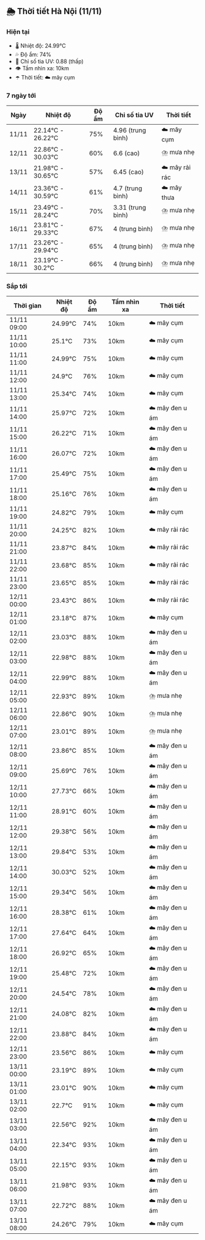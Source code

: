## 🌦️ Thời tiết Hà Nội (11/11)

### Hiện tại

- 🌡️ Nhiệt độ: 24.99℃
- 💦 Độ ẩm: 74%
- 🌟 Chỉ số tia UV: 0.88 (thấp)
- 👁️ Tầm nhìn xa: 10km
- ☂️ Thời tiết: ☁️ mây cụm

### 7 ngày tới

| Ngày | Nhiệt độ | Độ ẩm | Chỉ số tia UV | Thời tiết |
| --- | --- | --- | --- | --- |
| 11/11 | 22.14℃ - 26.22℃ | 75% | 4.96 (trung bình) | ☁️ mây cụm |
| 12/11 | 22.86℃ - 30.03℃ | 60% | 6.6 (cao) | ⛈️ mưa nhẹ |
| 13/11 | 21.98℃ - 30.65℃ | 57% | 6.45 (cao) | ☁️ mây rải rác |
| 14/11 | 23.36℃ - 30.59℃ | 61% | 4.7 (trung bình) | ☁️ mây thưa |
| 15/11 | 23.49℃ - 28.24℃ | 70% | 3.31 (trung bình) | ⛈️ mưa nhẹ |
| 16/11 | 23.81℃ - 29.33℃ | 67% | 4 (trung bình) | ⛈️ mưa nhẹ |
| 17/11 | 23.26℃ - 29.94℃ | 65% | 4 (trung bình) | ⛈️ mưa nhẹ |
| 18/11 | 23.19℃ - 30.2℃ | 66% | 4 (trung bình) | ⛈️ mưa nhẹ |

### Sắp tới

| Thời gian | Nhiệt độ | Độ ẩm | Tầm nhìn xa | Thời tiết |
| --- | --- | --- | --- | --- |
| 11/11 09:00 | 24.99℃ | 74% | 10km | ☁️ mây cụm |
| 11/11 10:00 | 25.1℃ | 73% | 10km | ☁️ mây cụm |
| 11/11 11:00 | 24.99℃ | 75% | 10km | ☁️ mây cụm |
| 11/11 12:00 | 24.9℃ | 76% | 10km | ☁️ mây cụm |
| 11/11 13:00 | 25.34℃ | 74% | 10km | ☁️ mây cụm |
| 11/11 14:00 | 25.97℃ | 72% | 10km | ☁️ mây đen u ám |
| 11/11 15:00 | 26.22℃ | 71% | 10km | ☁️ mây đen u ám |
| 11/11 16:00 | 26.07℃ | 72% | 10km | ☁️ mây đen u ám |
| 11/11 17:00 | 25.49℃ | 75% | 10km | ☁️ mây đen u ám |
| 11/11 18:00 | 25.16℃ | 76% | 10km | ☁️ mây đen u ám |
| 11/11 19:00 | 24.82℃ | 79% | 10km | ☁️ mây cụm |
| 11/11 20:00 | 24.25℃ | 82% | 10km | ☁️ mây rải rác |
| 11/11 21:00 | 23.87℃ | 84% | 10km | ☁️ mây rải rác |
| 11/11 22:00 | 23.68℃ | 85% | 10km | ☁️ mây rải rác |
| 11/11 23:00 | 23.65℃ | 85% | 10km | ☁️ mây rải rác |
| 12/11 00:00 | 23.43℃ | 86% | 10km | ☁️ mây rải rác |
| 12/11 01:00 | 23.18℃ | 87% | 10km | ☁️ mây cụm |
| 12/11 02:00 | 23.03℃ | 88% | 10km | ☁️ mây đen u ám |
| 12/11 03:00 | 22.98℃ | 88% | 10km | ☁️ mây đen u ám |
| 12/11 04:00 | 22.99℃ | 88% | 10km | ☁️ mây đen u ám |
| 12/11 05:00 | 22.93℃ | 89% | 10km | ⛈️ mưa nhẹ |
| 12/11 06:00 | 22.86℃ | 90% | 10km | ⛈️ mưa nhẹ |
| 12/11 07:00 | 23.01℃ | 89% | 10km | ⛈️ mưa nhẹ |
| 12/11 08:00 | 23.86℃ | 85% | 10km | ☁️ mây đen u ám |
| 12/11 09:00 | 25.69℃ | 76% | 10km | ☁️ mây đen u ám |
| 12/11 10:00 | 27.73℃ | 66% | 10km | ☁️ mây đen u ám |
| 12/11 11:00 | 28.91℃ | 60% | 10km | ☁️ mây đen u ám |
| 12/11 12:00 | 29.38℃ | 56% | 10km | ☁️ mây đen u ám |
| 12/11 13:00 | 29.84℃ | 53% | 10km | ☁️ mây đen u ám |
| 12/11 14:00 | 30.03℃ | 52% | 10km | ☁️ mây đen u ám |
| 12/11 15:00 | 29.34℃ | 56% | 10km | ☁️ mây đen u ám |
| 12/11 16:00 | 28.38℃ | 61% | 10km | ☁️ mây đen u ám |
| 12/11 17:00 | 27.64℃ | 64% | 10km | ☁️ mây đen u ám |
| 12/11 18:00 | 26.92℃ | 65% | 10km | ☁️ mây đen u ám |
| 12/11 19:00 | 25.48℃ | 72% | 10km | ☁️ mây đen u ám |
| 12/11 20:00 | 24.54℃ | 78% | 10km | ☁️ mây đen u ám |
| 12/11 21:00 | 24.08℃ | 82% | 10km | ☁️ mây đen u ám |
| 12/11 22:00 | 23.88℃ | 84% | 10km | ☁️ mây đen u ám |
| 12/11 23:00 | 23.56℃ | 86% | 10km | ☁️ mây cụm |
| 13/11 00:00 | 23.19℃ | 89% | 10km | ☁️ mây cụm |
| 13/11 01:00 | 23.01℃ | 90% | 10km | ☁️ mây cụm |
| 13/11 02:00 | 22.7℃ | 91% | 10km | ☁️ mây cụm |
| 13/11 03:00 | 22.56℃ | 92% | 10km | ☁️ mây đen u ám |
| 13/11 04:00 | 22.34℃ | 93% | 10km | ☁️ mây đen u ám |
| 13/11 05:00 | 22.15℃ | 93% | 10km | ☁️ mây đen u ám |
| 13/11 06:00 | 21.98℃ | 93% | 10km | ☁️ mây đen u ám |
| 13/11 07:00 | 22.72℃ | 88% | 10km | ☁️ mây đen u ám |
| 13/11 08:00 | 24.26℃ | 79% | 10km | ☁️ mây cụm |
